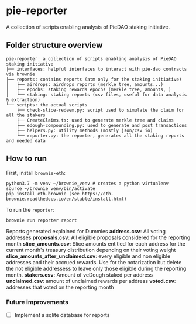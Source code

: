 # pie-reporter

A collection of scripts enabling analysis of PieDAO staking initiative.

## Folder structure overview

```
pie-reporter: a collection of scripts enabling analysis of PieDAO staking initiative
├── interfaces: helpful interfaces to interact with pie-dao contracts via brownie
├── reports: contains reports (atm only for the staking initiative)
│   ├── airdrops: airdrops reports (merkle tree, amounts...)
│   ├── epochs: staking rewards epochs (merkle tree, amounts, )
│   └── staking: staking reports (csv files, useful for data analysis & extraction)
└── scripts: the actual scripts
    ├── check-slice-redeem.py: script used to simulate the claim for all the stakers
    ├── CreateClaims.ts: used to generate merkle tree and claims
    ├── edough-compounding.py: used to generate and post transactions 
    ├── helpers.py: utility methods (mostly json/csv io)
    └── reporter.py: the reporter, generates all the staking reports and needed data
```

## How to run

First, install `brownie-eth`:

```
python3.7 -m venv ~/brownie_venv # creates a python virtualenv
source ~/brownie_venv/bin/activate
pip install eth-brownie (see https://eth-brownie.readthedocs.io/en/stable/install.html)
```

To run the `reporter`: 

```
brownie run reporter report
```

Reports generated explained for Dummies
**address.csv**: All voting addresses
**proposals.csv**: All eligible proposals considered for the reporting month
**slice_amounts.csv**: Slice amounts entitled for each address for the current month's treasury distribution depending on their voting weight
**slice_amounts_after_unclaimed.csv**: every eligible and non eligible addresses and their accrued rewards. Use for the notarization but delete the not eligible addressess to leave only those eligible during the reporting month.
**stakers.csv**: Amount of veDough staked per address
**unclaimed.csv**: amount of unclaimed rewards per address
**voted.csv**: addresses that voted on the reporting month

### Future improvements

- [ ] Implement a sqlite database for reports
